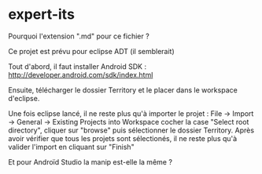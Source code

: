 expert-its
==========

Pourquoi l'extension ".md" pour ce fichier ?

Ce projet est prévu pour eclipse ADT (il semblerait)

Tout d'abord, il faut installer Android SDK : http://developer.android.com/sdk/index.html

Ensuite, télécharger le dossier Territory et le placer dans le workspace d'eclipse.

Une fois eclipse lancé, il ne reste plus qu'à importer le projet :
File -> Import -> General -> Existing Projects into Workspace
cocher la case "Select root directory", cliquer sur "browse" puis sélectionner le dossier Territory.
Après avoir vérifier que tous les projets sont sélectionés, il ne reste plus qu'à valider l'import en cliquant sur "Finish"

Et pour Androïd Studio la manip est-elle la même ?
